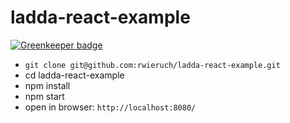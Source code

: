 # ladda-react-example

[![Greenkeeper badge](https://badges.greenkeeper.io/rwieruch/ladda-react-example.svg)](https://greenkeeper.io/)

* `git clone git@github.com:rwieruch/ladda-react-example.git`
* cd ladda-react-example
* npm install
* npm start
* open in browser: `http://localhost:8080/`

